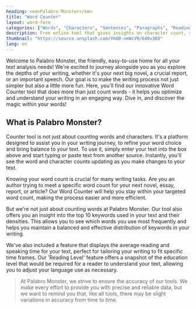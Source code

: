 ```yaml
---
heading: <em>Palabro Monster</em>
title: "Word Counter"
layout: word-form
categories: ["Words", "Characters", "Sentences", "Paragraphs", "Reading Time", "Speaking Time" ]
description: Free online tool that gives insights on character count, sentences, paragraphs, keyword density, and more.
thumbnail: "https://source.unsplash.com/YmQ0-nmWcV0/640x360"
lang: en
---
```



Welcome to Palabro Monster, the friendly, easy-to-use home for all your text analysis needs! We're excited to journey alongside you as you explore the depths of your writing, whether it's your next big novel, a crucial report, or an important speech. Our goal is to make the writing process not just simpler but also a little more fun. Here, you'll find our innovative Word Counter tool that does more than just count words - it helps you optimize and understand your writing in an engaging way. Dive in, and discover the magic within your words!

## What is Palabro Monster?

Counter tool is not just about counting words and characters. It's a platform designed to assist you in your writing journey, to refine your word choice and bring balance to your text. To use it, simply enter your text into the box above and start typing or paste text from another source. Instantly, you'll see the word and character counts updating as you make changes to your text.

Knowing your word count is crucial for many writing tasks. Are you an author trying to meet a specific word count for your next novel, essay, report, or article? Our Word Counter will help you stay within your targeted word count, making the process easier and more efficient.

But we're not just about counting words at Palabro Monster. Our tool also offers you an insight into the top 10 keywords used in your text and their densities. This allows you to see which words you use most frequently and helps you maintain a balanced and effective distribution of keywords in your writing.

We've also included a feature that displays the average reading and speaking time for your text, perfect for tailoring your writing to fit specific time frames. Our 'Reading Level' feature offers a snapshot of the education level that would be required for a reader to understand your text, allowing you to adjust your language use as necessary.

> At Palabro Monster, we strive to ensure the accuracy of our tools. We make every effort to provide you with precise and reliable data, but we want to remind you that, like all tools, there may be slight variations in accuracy from time to time.